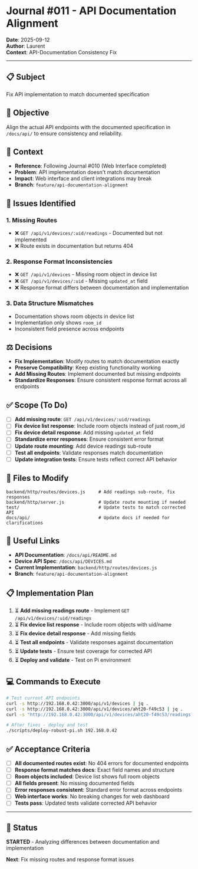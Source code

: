 # Journal #011 - API Documentation Alignment
**Date**: 2025-09-12  
**Author**: Laurent  
**Context**: API-Documentation Consistency Fix

---

## 📋 **Subject**
Fix API implementation to match documented specification

## 🎯 **Objective**
Align the actual API endpoints with the documented specification in `/docs/api/` to ensure consistency and reliability.

## 📖 **Context**
- **Reference**: Following Journal #010 (Web Interface completed)
- **Problem**: API implementation doesn't match documentation
- **Impact**: Web interface and client integrations may break
- **Branch**: `feature/api-documentation-alignment`

## 🚨 **Issues Identified**

### 1. Missing Routes
- ❌ `GET /api/v1/devices/:uid/readings` - Documented but not implemented
- ❌ Route exists in documentation but returns 404

### 2. Response Format Inconsistencies
- ❌ `GET /api/v1/devices` - Missing room object in device list
- ❌ `GET /api/v1/devices/:uid` - Missing `updated_at` field
- ❌ Response format differs between documentation and implementation

### 3. Data Structure Mismatches
- Documentation shows room objects in device list
- Implementation only shows `room_id` 
- Inconsistent field presence across endpoints

## ⚖️ **Decisions**
- **Fix Implementation**: Modify routes to match documentation exactly
- **Preserve Compatibility**: Keep existing functionality working
- **Add Missing Routes**: Implement documented but missing endpoints
- **Standardize Responses**: Ensure consistent response format across all endpoints

## ✅ **Scope (To Do)**
- [ ] **Add missing route**: `GET /api/v1/devices/:uid/readings`
- [ ] **Fix device list response**: Include room objects instead of just room_id
- [ ] **Fix device detail response**: Add missing `updated_at` field
- [ ] **Standardize error responses**: Ensure consistent error format
- [ ] **Update route mounting**: Add device readings sub-route
- [ ] **Test all endpoints**: Validate responses match documentation
- [ ] **Update integration tests**: Ensure tests reflect correct API behavior

## 📁 **Files to Modify**
```
backend/http/routes/devices.js     # Add readings sub-route, fix responses
backend/http/server.js             # Update route mounting if needed
test/                              # Update tests to match corrected API
docs/api/                          # Update docs if needed for clarifications
```

## 🔗 **Useful Links**
- **API Documentation**: `/docs/api/README.md`
- **Device API Spec**: `/docs/api/DEVICES.md`
- **Current Implementation**: `backend/http/routes/devices.js`
- **Branch**: `feature/api-documentation-alignment`

## 📋 **Implementation Plan**
1. ⏳ **Add missing readings route** - Implement `GET /api/v1/devices/:uid/readings`
2. ⏳ **Fix device list response** - Include room objects with uid/name
3. ⏳ **Fix device detail response** - Add missing fields
4. ⏳ **Test all endpoints** - Validate responses against documentation
5. ⏳ **Update tests** - Ensure test coverage for corrected API
6. ⏳ **Deploy and validate** - Test on Pi environment

## 💻 **Commands to Execute**
```bash
# Test current API endpoints
curl -s http://192.168.0.42:3000/api/v1/devices | jq .
curl -s http://192.168.0.42:3000/api/v1/devices/aht20-f49c53 | jq .
curl -s "http://192.168.0.42:3000/api/v1/devices/aht20-f49c53/readings?limit=2"

# After fixes - deploy and test
./scripts/deploy-robust-pi.sh 192.168.0.42
```

## ✅ **Acceptance Criteria**
- [ ] **All documented routes exist**: No 404 errors for documented endpoints
- [ ] **Response format matches docs**: Exact field names and structure
- [ ] **Room objects included**: Device list shows full room objects
- [ ] **All fields present**: No missing documented fields
- [ ] **Error responses consistent**: Standard error format across endpoints
- [ ] **Web interface works**: No breaking changes for web dashboard
- [ ] **Tests pass**: Updated tests validate corrected API behavior

---

## 🎯 **Status**
**STARTED** - Analyzing differences between documentation and implementation

**Next**: Fix missing routes and response format issues
